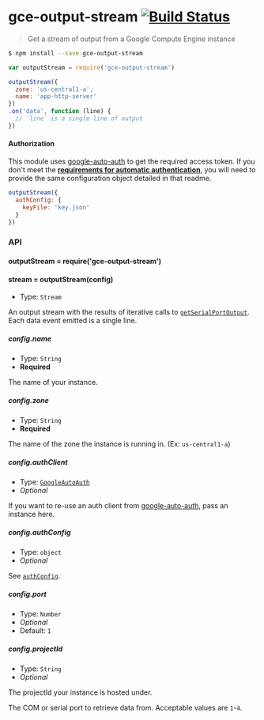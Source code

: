 # gce-output-stream [![Build Status](https://travis-ci.org/stephenplusplus/gce-output-stream.svg)](https://travis-ci.org/stephenplusplus/gce-output-stream)
> Get a stream of output from a Google Compute Engine instance

```sh
$ npm install --save gce-output-stream
```
```js
var outputStream = require('gce-output-stream')

outputStream({
  zone: 'us-central1-a',
  name: 'app-http-server'
})
.on('data', function (line) {
  // `line` is a single line of output
})
```


#### Authorization

This module uses [google-auto-auth](https://github.com/stephenplusplus/google-auto-auth) to get the required access token. If you don't meet the **[requirements for automatic authentication](https://github.com/stephenplusplus/google-auto-auth#automatic-if)**, you will need to provide the same configuration object detailed in that readme.

```js
outputStream({
  authConfig: {
    keyFile: 'key.json'
  }
})
```


### API

#### outputStream = require('gce-output-stream')

#### stream = outputStream(config)

- Type: `Stream`

An output stream with the results of iterative calls to [`getSerialPortOutput`](https://cloud.google.com/compute/docs/reference/v1/instances/getSerialPortOutput). Each data event emitted is a single line.

##### config.name

- Type: `String`
- **Required**

The name of your instance.

##### config.zone

- Type: `String`
- **Required**

The name of the zone the instance is running in. (Ex: `us-central1-a`)

##### config.authClient

- Type: [`GoogleAutoAuth`](http://gitnpm.com/google-auto-auth)
- *Optional*

If you want to re-use an auth client from [google-auto-auth](http://gitnpm.com/google-auto-auth), pass an instance here.

##### config.authConfig

- Type: `object`
- *Optional*

See [`authConfig`](https://github.com/stephenplusplus/google-auto-auth#authconfig).

##### config.port

- Type: `Number`
- *Optional*
- Default: `1`

##### config.projectId

- Type: `String`
- *Optional*

The projectId your instance is hosted under.

The COM or serial port to retrieve data from. Acceptable values are `1`-`4`.
